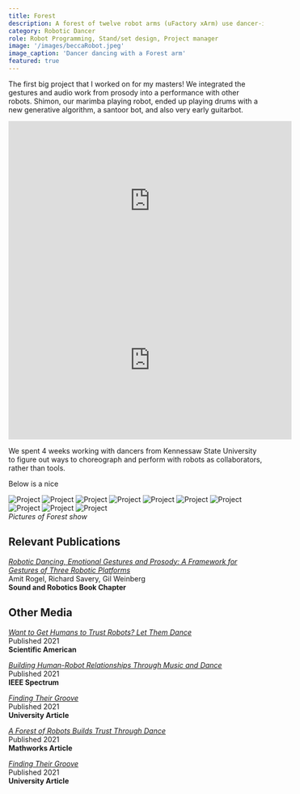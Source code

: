 ```yaml
---
title: Forest
description: A forest of twelve robot arms (uFactory xArm) use dancer-inspired movement and music input to dance with humans.
category: Robotic Dancer
role: Robot Programming, Stand/set design, Project manager 
image: '/images/beccaRobot.jpeg'
image_caption: 'Dancer dancing with a Forest arm'
featured: true
---
```


The first big project that I worked on for my masters! We integrated the gestures and audio work from prosody into a performance with other robots.  Shimon, our marimba playing robot, ended up playing drums with a new generative algorithm, a santoor bot, and also very early guitarbot.

<iframe width="560" height="315" src="https://www.youtube.com/embed/J2Ekt_SI8Qg?si=ZzlMHA90iSLrKbNS" title="YouTube video player" frameborder="0" allow="accelerometer; autoplay; clipboard-write; encrypted-media; gyroscope; picture-in-picture; web-share" referrerpolicy="strict-origin-when-cross-origin" allowfullscreen></iframe>
<br>
<iframe width="560" height="315" src="https://www.youtube.com/embed/YIX6ImUzdqs?si=itRMmZaIVQbGBIXu" title="YouTube video player" frameborder="0" allow="accelerometer; autoplay; clipboard-write; encrypted-media; gyroscope; picture-in-picture; web-share" referrerpolicy="strict-origin-when-cross-origin" allowfullscreen></iframe>

We spent 4 weeks working with dancers from Kennessaw State University to figure out ways to choreograph and perform with robots as collaborators, rather than tools. 

Below is a nice
<div class="gallery-box">
  <div class="gallery">
    <img src="/images/forest3.jpg" loading="lazy" alt="Project">
    <img src="/images/forest4.jpg" loading="lazy" alt="Project">
    <img src="/images/forest5.jpg" loading="lazy" alt="Project">
    <img src="/images/forest6.jpeg" loading="lazy" alt="Project">
    <img src="/images/forest13.jpg" loading="lazy" alt="Project">
    <img src="/images/musicians.jpg" loading="lazy" alt="Project">
    <img src="/images/forest9.jpg" loading="lazy" alt="Project">
    <img src="/images/forest10.jpg" loading="lazy" alt="Project">
    <img src="/images/forest11.jpg" loading="lazy" alt="Project">
    <img src="/images/forest12.jpg" loading="lazy" alt="Project">
    <!-- <img src="/images/forest13.jpg" loading="lazy" alt="Project"> -->

  </div>
  <em>Pictures of Forest show</em>
</div>

## Relevant Publications

<em><a href="https://www.taylorfrancis.com/chapters/edit/10.1201/9781003320470-13/robotic-dancing-emotional-gestures-prosody-framework-gestures-three-robotic-platforms-richard-savery-amit-rogel-gil-weinberg" target="_blank">Robotic Dancing, Emotional Gestures and Prosody: A Framework for Gestures of Three Robotic Platforms</a></em>
<br>Amit Rogel, Richard Savery, Gil Weinberg
<br><strong>Sound and Robotics Book Chapter</strong>


## Other Media

<em><a href="https://www.scientificamerican.com/article/want-to-get-humans-to-trust-robots-let-them-dance/" target="_blank">Want to Get Humans to Trust Robots? Let Them Dance</a></em>
<br> Published 2021
<br><strong>Scientific American</strong>

<em><a href="https://spectrum.ieee.org/robot-dance-music" target="_blank">Building Human-Robot Relationships Through Music and Dance</a></em>
<br> Published 2021
<br><strong>IEEE Spectrum</strong>

<em><a href="https://research.gatech.edu/finding-their-groove" target="_blank">Finding Their Groove</a></em>
<br> Published 2021
<br><strong>University Article</strong>

<em><a href="https://la.mathworks.com/company/mathworks-stories/ga-tech-robots-build-trust-through-dance.html" target="_blank">A Forest of Robots Builds Trust Through Dance</a></em>
<br> Published 2021
<br><strong>Mathworks Article</strong>

<em><a href="https://research.gatech.edu/finding-their-groove" target="_blank">Finding Their Groove</a></em>
<br> Published 2021
<br><strong>University Article</strong>

